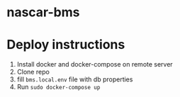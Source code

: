 # nascar-bms

# Deploy instructions

1) Install docker and docker-compose on remote server
2) Clone repo
3) fill `bms.local.env` file with db properties
4) Run `sudo docker-compose up`